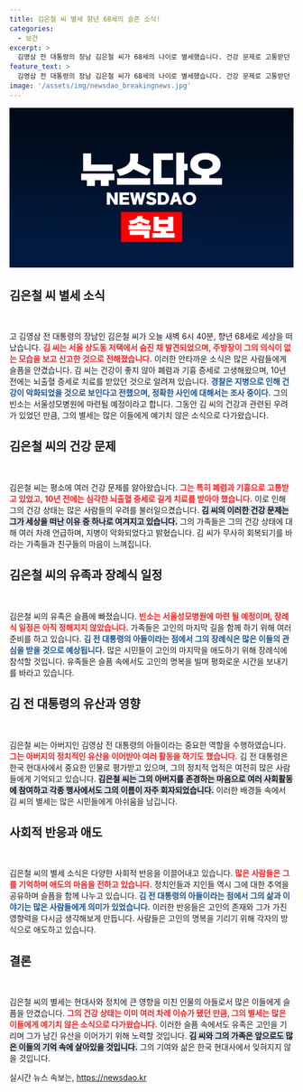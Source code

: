 ```yaml
---
title: 김은철 씨 별세 향년 68세의 슬픈 소식!
categories:
  - 보건
excerpt: >
  김영삼 전 대통령의 장남 김은철 씨가 68세의 나이로 별세했습니다. 건강 문제로 고통받던 김 씨의 사망 소식이 전해지며, 경찰은 정확한 사인을 조사 중입니다.
feature_text: >
  김영삼 전 대통령의 장남 김은철 씨가 68세의 나이로 별세했습니다. 건강 문제로 고통받던 김 씨의 사망 소식이 전해지며, 경찰은 정확한 사인을 조사 중입니다.
image: '/assets/img/newsdao_breakingnews.jpg'
---
```


<p><img src="/assets/img/newsdao_breakingnews.jpg" alt="koreaapp 속보" /></p>

<h2 data-ke-size="size26">김은철 씨 별세 소식</h2>

<p data-ke-size="size16">&nbsp;</p>

<p>고 김영삼 전 대통령의 장남인 김은철 씨가 오늘 새벽 6시 40분, 향년 68세로 세상을 떠났습니다. <b><span style="color: #ee2323;">김 씨는 서울 상도동 저택에서 숨진 채 발견되었으며, 주방장이 그의 의식이 없는 모습을 보고 신고한 것으로 전해졌습니다.</span></b> 이러한 안타까운 소식은 많은 사람들에게 슬픔을 안겼습니다. 김 씨는 건강이 좋지 않아 폐렴과 기흉 증세로 고생해왔으며, 10년 전에는 뇌출혈 증세로 치료를 받았던 것으로 알려져 있습니다. <b><span style="color: #1a5490;">경찰은 지병으로 인해 건강이 악화되었을 것으로 보인다고 전했으며, 정확한 사인에 대해서는 조사 중이다.</span></b> 그의 빈소는 서울성모병원에 마련될 예정이라고 합니다. 그동안 김 씨의 건강과 관련된 우려가 있었던 만큼, 그의 별세는 많은 이들에게 예기치 않은 소식으로 다가왔습니다.</p>

<h2 data-ke-size="size26">김은철 씨의 건강 문제</h2>

<p data-ke-size="size16">&nbsp;</p>

<p>김은철 씨는 평소에 여러 건강 문제를 앓아왔습니다. <b><span style="color: #ee2323;">그는 특히 폐렴과 기흉으로 고통받고 있었고, 10년 전에는 심각한 뇌출혈 증세로 길게 치료를 받아야 했습니다.</span></b> 이로 인해 그의 건강 상태는 많은 사람들의 우려를 불러일으켰습니다. <b><span style="background-color: #21538527;">김 씨의 이러한 건강 문제는 그가 세상을 떠난 이유 중 하나로 여겨지고 있습니다.</span></b> 그의 가족들은 그의 건강 상태에 대해 여러 차례 언급하며, 지병이 악화되었다고 밝혔습니다. 김 씨가 무사히 회복되기를 바라는 가족들과 친구들의 마음이 느껴집니다.</p>

<h2 data-ke-size="size26">김은철 씨의 유족과 장례식 일정</h2>

<p data-ke-size="size16">&nbsp;</p>

<p>김은철 씨의 유족은 슬픔에 빠졌습니다. <b><span style="color: #ee2323;">빈소는 서울성모병원에 마련 될 예정이며, 장례식 일정은 아직 정해지지 않았습니다.</span></b> 가족들은 고인의 마지막 길을 함께 하기 위해 여러 준비를 하고 있습니다. <b><span style="color: #1a5490;">김 전 대통령의 아들이라는 점에서 그의 장례식은 많은 이들의 관심을 받을 것으로 예상됩니다.</span></b> 많은 시민들이 고인의 마지막을 애도하기 위해 장례식에 참석할 것입니다. 유족들은 슬픔 속에서도 고인의 명복을 빌며 평화로운 시간을 보내기를 바라고 있습니다.</p>

<h2 data-ke-size="size26">김 전 대통령의 유산과 영향</h2>

<p data-ke-size="size16">&nbsp;</p>

<p>김은철 씨는 아버지인 김영삼 전 대통령의 아들이라는 중요한 역할을 수행하였습니다. <b><span style="color: #ee2323;">그는 아버지의 정치적인 유산을 이어받아 여러 활동을 하기도 했습니다.</span></b> 김 전 대통령은 한국 현대사에서 중요한 인물로 평가받고 있으며, 그의 정치적 업적은 여전히 많은 사람들에게 기억되고 있습니다. <b><span style="background-color: #21538527;">김은철 씨는 그의 아버지를 존경하는 마음으로 여러 사회활동에 참여하고 각종 행사에서도 그의 이름이 자주 회자되었습니다.</span></b> 이러한 배경들 속에서 김 씨의 별세는 많은 시민들에게 아쉬움을 남깁니다.</p>

<h2 data-ke-size="size26">사회적 반응과 애도</h2>

<p data-ke-size="size16">&nbsp;</p>

<p>김은철 씨의 별세 소식은 다양한 사회적 반응을 이끌어내고 있습니다. <b><span style="color: #ee2323;">많은 사람들은 그를 기억하며 애도의 마음을 전하고 있습니다.</span></b> 정치인들과 지인들 역시 그에 대한 추억을 공유하며 슬픔을 함께 나누고 있습니다. <b><span style="color: #1a5490;">김 전 대통령의 아들이라는 점에서 그의 삶과 이야기는 많은 사람들에게 의미가 있었습니다.</span></b> 이러한 반응들은 고인의 존재와 그가 가진 영향력을 다시금 생각해보게 만듭니다. 사람들은 고인의 명복을 기리기 위해 각자의 방식으로 애도하고 있습니다.</p>

<h2 data-ke-size="size26">결론</h2>

<p data-ke-size="size16">&nbsp;</p>

<p>김은철 씨의 별세는 현대사와 정치에 큰 영향을 미친 인물의 아들로서 많은 이들에게 슬픔을 안겼습니다. <b><span style="color: #ee2323;">그의 건강 상태는 이미 여러 차례 이슈가 됐던 만큼, 그의 별세는 많은 이들에게 예기치 않은 소식으로 다가왔습니다.</span></b> 이러한 슬픔 속에서도 유족은 고인을 기리며 그가 남긴 유산을 이어가기 위해 노력할 것입니다. <b><span style="background-color: #21538527;">김 씨와 그의 가족은 앞으로도 많은 이들의 기억 속에 살아있을 것입니다.</span></b> 그의 기여와 삶은 한국 현대사에서 잊혀지지 않을 것입니다.</p>
실시간 뉴스 속보는, <a href="https://newsdao.kr" rel="dofollow">https://newsdao.kr</a>


